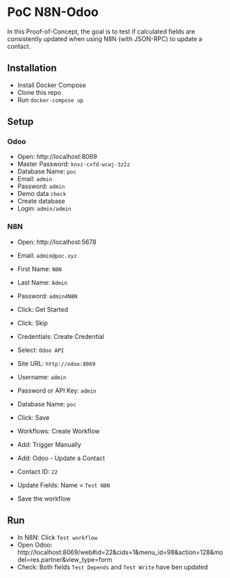 # PoC N8N-Odoo
In this Proof-of-Concept, the goal is to test if calculated fields are consistently updated
when using N8N (with JSON-RPC) to update a contact.

## Installation
- Install Docker Compose
- Clone this repo
- Run ``docker-compose up``

## Setup
### Odoo
- Open: http://localhost:8069
- Master Password: ``knvz-cxfd-wcwj-3z2z``
- Database Name: ``poc``
- Email: ``admin``
- Password: ``admin``
- Demo data ``check``
- Create database
- Login: ``admin/admin``

### N8N
- Open: http://localhost:5678
- Email: ``admin@poc.xyz``
- First Name: ``N8N``
- Last Name: ``Admin``
- Password: ``admin4N8N``
- Click: Get Started
- Click: Skip

- Credentials: Create Credential
- Select: ``Odoo API``
- Site URL: ``http://odoo:8069``
- Username: ``admin``
- Password or API Key: ``admin``
- Database Name: ``poc``
- Click: Save

- Workflows: Create Workflow
- Add: Trigger Manually
- Add: Odoo - Update a Contact
- Contact ID: ``22``
- Update Fields: Name = ``Test N8N``
- Save the workflow

## Run
- In N8N: Click ``Test workflow``
- Open Odoo: http://localhost:8069/web#id=22&cids=1&menu_id=98&action=128&model=res.partner&view_type=form
- Check: Both fields ``Test Depends`` and ``Test Write`` have ben updated